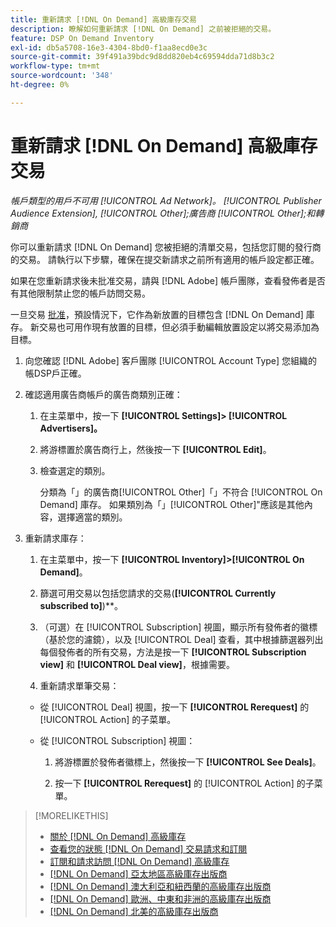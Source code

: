 ```yaml
---
title: 重新請求 [!DNL On Demand] 高級庫存交易
description: 瞭解如何重新請求 [!DNL On Demand] 之前被拒絕的交易。
feature: DSP On Demand Inventory
exl-id: db5a5708-16e3-4304-8bd0-f1aa8ecd0e3c
source-git-commit: 39f491a39bdc9d8dd820eb4c69594dda71d8b3c2
workflow-type: tm+mt
source-wordcount: '348'
ht-degree: 0%

---
```


# 重新請求 [!DNL On Demand] 高級庫存交易

*帳戶類型的用戶不可用 [!UICONTROL Ad Network]。 [!UICONTROL Publisher Audience Extension], [!UICONTROL Other];廣告商 [!UICONTROL Other];和轉銷商*

你可以重新請求 [!DNL On Demand] 您被拒絕的清單交易，包括您訂閱的發行商的交易。 請執行以下步驟，確保在提交新請求之前所有適用的帳戶設定都正確。

如果在您重新請求後未批准交易，請與 [!DNL Adobe] 帳戶團隊，查看發佈者是否有其他限制禁止您的帳戶訪問交易。

一旦交易 [批准](/help/dsp/inventory/on-demand-inventory-view-status.md)，預設情況下，它作為新放置的目標包含 [!DNL On Demand] 庫存。 新交易也可用作現有放置的目標，但必須手動編輯放置設定以將交易添加為目標。

1. 向您確認 [!DNL Adobe] 客戶團隊 [!UICONTROL Account Type] 您組織的帳DSP戶正確。

1. 確認適用廣告商帳戶的廣告商類別正確：

   1. 在主菜單中，按一下 **[!UICONTROL Settings]> [!UICONTROL Advertisers]。**

   1. 將游標置於廣告商行上，然後按一下 **[!UICONTROL Edit]**。

   1. 檢查選定的類別。

      分類為「」的廣告商[!UICONTROL Other]「」不符合 [!UICONTROL On Demand] 庫存。 如果類別為「」[!UICONTROL Other]&quot;應該是其他內容，選擇適當的類別<!-- [category](/help/dsp/admin/advertiser-settings.md) -->。

1. 重新請求庫存：

   1. 在主菜單中，按一下 **[!UICONTROL Inventory]>[!UICONTROL On Demand]**。

   1. 篩選可用交易以包括您請求的交易(**[!UICONTROL Currently subscribed to]**)**。

   1. （可選）在 [!UICONTROL Subscription] 視圖，顯示所有發佈者的徽標（基於您的濾鏡），以及 [!UICONTROL Deal] 查看，其中根據篩選器列出每個發佈者的所有交易，方法是按一下 **[!UICONTROL Subscription view]** 和 **[!UICONTROL Deal view]**，根據需要。

   1. 重新請求單筆交易：
   * 從 [!UICONTROL Deal] 視圖，按一下 **[!UICONTROL Rerequest]** 的 [!UICONTROL Action] 的子菜單。

   * 從 [!UICONTROL Subscription] 視圖：

      1. 將游標置於發佈者徽標上，然後按一下 **[!UICONTROL See Deals]**。

      1. 按一下 **[!UICONTROL Rerequest]** 的 [!UICONTROL Action] 的子菜單。


>[!MORELIKETHIS]
>
>* [關於 [!DNL On Demand] 高級庫存](on-demand-inventory-about.md)
>* [查看您的狀態 [!DNL On Demand] 交易請求和訂閱](on-demand-inventory-view-status.md)
>* [訂閱和請求訪問 [!DNL On Demand] 高級庫存](on-demand-inventory-subscribe.md)
>* [[!DNL On Demand] 亞太地區高級庫存出版商](on-demand-inventory-publishers-apac.md)
>* [[!DNL On Demand] 澳大利亞和紐西蘭的高級庫存出版商](on-demand-inventory-publishers-anz.md)
>* [[!DNL On Demand] 歐洲、中東和非洲的高級庫存出版商](on-demand-inventory-publishers-emea.md)
>* [[!DNL On Demand] 北美的高級庫存出版商](on-demand-inventory-publishers-na.md)

